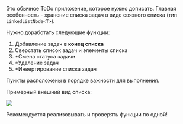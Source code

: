 Это обычное ToDo приложение, которое нужно дописать.
Главная особенность - хранение списка задач в
виде связного списка (тип `LinkedListNode<T>`).

Нужно доработать следующие функции:
1. Добавление задач **в конец списка**
2. Сверстать список задач и элементы списка
3. *Смена статуса задачи
4. *Удаление задач
5. *Инвертирование списка задач

Пункты расположены в порядке важности для выполнения.

Примерный внешний вид списка:

![](./todo.png)

Рекомендуется реализовывать и проверять функции по одной!

